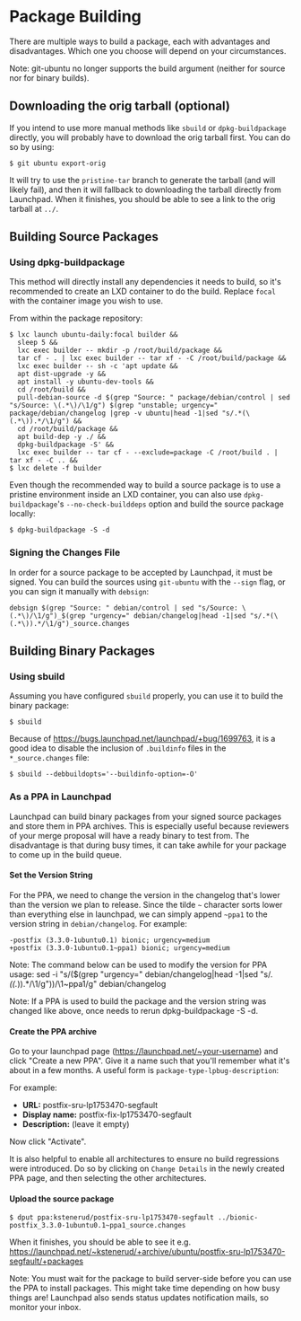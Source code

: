Package Building
================

There are multiple ways to build a package, each with advantages and disadvantages. Which one you choose will depend on your circumstances.

Note: git-ubuntu no longer supports the build argument (neither for source nor for binary builds).


Downloading the orig tarball (optional)
---------------------------------------

If you intend to use more manual methods like `sbuild` or `dpkg-buildpackage` directly, you will probably have to download the orig tarball first.  You can do so by using:

    $ git ubuntu export-orig

It will try to use the `pristine-tar` branch to generate the tarball (and will likely fail), and then it will fallback to downloading the tarball directly from Launchpad.  When it finishes, you should be able to see a link to the orig tarball at `../`.

Building Source Packages
------------------------

### Using dpkg-buildpackage

This method will directly install any dependencies it needs to build, so it's recommended to create an LXD container to do the build. Replace `focal` with the container image you wish to use.

From within the package repository:

    $ lxc launch ubuntu-daily:focal builder &&
      sleep 5 &&
      lxc exec builder -- mkdir -p /root/build/package &&
      tar cf - . | lxc exec builder -- tar xf - -C /root/build/package &&
      lxc exec builder -- sh -c 'apt update &&
      apt dist-upgrade -y &&
      apt install -y ubuntu-dev-tools &&
      cd /root/build &&
      pull-debian-source -d $(grep "Source: " package/debian/control | sed "s/Source: \(.*\)/\1/g") $(grep "unstable; urgency=" package/debian/changelog |grep -v ubuntu|head -1|sed "s/.*(\(.*\)).*/\1/g") &&
      cd /root/build/package &&
      apt build-dep -y ./ &&
      dpkg-buildpackage -S' &&
      lxc exec builder -- tar cf - --exclude=package -C /root/build . | tar xf - -C .. &&
    $ lxc delete -f builder

Even though the recommended way to build a source package is to use a pristine environment inside an LXD container, you can also use `dpkg-buildpackage`'s `--no-check-builddeps` option and build the source package locally:

    $ dpkg-buildpackage -S -d


### Signing the Changes File

In order for a source package to be accepted by Launchpad, it must be signed. You can build the sources using `git-ubuntu` with the `--sign` flag, or you can sign it manually with `debsign`:

    debsign $(grep "Source: " debian/control | sed "s/Source: \(.*\)/\1/g")_$(grep "urgency=" debian/changelog|head -1|sed "s/.*(\(.*\)).*/\1/g")_source.changes



Building Binary Packages
------------------------

### Using sbuild

Assuming you have configured `sbuild` properly, you can use it to build the binary package:

    $ sbuild

Because of https://bugs.launchpad.net/launchpad/+bug/1699763, it is a good idea to disable the inclusion of `.buildinfo` files in the `*_source.changes` file:

    $ sbuild --debbuildopts='--buildinfo-option=-O'


### As a PPA in Launchpad

Launchpad can build binary packages from your signed source packages and store them in PPA archives. This is especially useful because reviewers of your merge proposal will have a ready binary to test from. The disadvantage is that during busy times, it can take awhile for your package to come up in the build queue.


#### Set the Version String

For the PPA, we need to change the version in the changelog that's lower than the version we plan to release. Since the tilde `~` character sorts lower than everything else in launchpad, we can simply append `~ppa1` to the version string in `debian/changelog`. For example:

    -postfix (3.3.0-1ubuntu0.1) bionic; urgency=medium
    +postfix (3.3.0-1ubuntu0.1~ppa1) bionic; urgency=medium

Note: The command below can be used to modify the version for PPA usage:
sed -i "s/\($(grep "urgency=" debian/changelog|head -1|sed "s/.*(\(.*\)).*/\1/g")\)/\1~ppa1/g" debian/changelog 

Note: If a PPA is used to build the package and the version string was changed like above, once needs to rerun dpkg-buildpackage -S -d.

#### Create the PPA archive

Go to your launchpad page (https://launchpad.net/~your-username) and click "Create a new PPA". Give it a name such that you'll remember what it's about in a few months. A useful form is `package-type-lpbug-description`:

For example:

 * **URL:** postfix-sru-lp1753470-segfault
 * **Display name:** postfix-fix-lp1753470-segfault
 * **Description:** (leave it empty)

Now click "Activate".

It is also helpful to enable all architectures to ensure no build regressions were introduced. Do so by clicking on `Change Details` in the newly created PPA page, and then selecting the other architectures.

#### Upload the source package

    $ dput ppa:kstenerud/postfix-sru-lp1753470-segfault ../bionic-postfix_3.3.0-1ubuntu0.1~ppa1_source.changes

When it finishes, you should be able to see it e.g. https://launchpad.net/~kstenerud/+archive/ubuntu/postfix-sru-lp1753470-segfault/+packages

Note: You must wait for the package to build server-side before you can use the PPA to install packages. This might take time depending on how busy things are!
Launchpad also sends status updates notification mails, so monitor your inbox.
